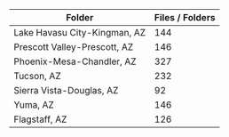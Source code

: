 | Folder                       |   Files / Folders |
|------------------------------|-------------------|
| Lake Havasu City-Kingman, AZ |               144 |
| Prescott Valley-Prescott, AZ |               146 |
| Phoenix-Mesa-Chandler, AZ    |               327 |
| Tucson, AZ                   |               232 |
| Sierra Vista-Douglas, AZ     |                92 |
| Yuma, AZ                     |               146 |
| Flagstaff, AZ                |               126 |